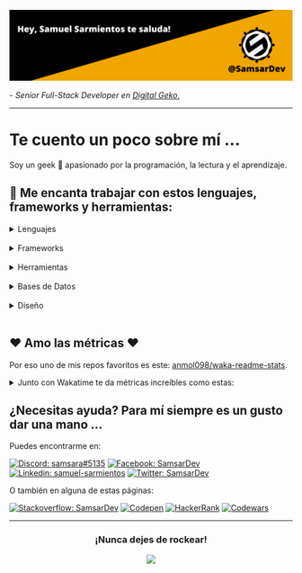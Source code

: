 [![Header](https://raw.githubusercontent.com/SamsarDev/SamsarDev/master/assets/SD_Banner.png "Header")](https://github.com/SamsarDev)
<p>- <em>Senior Full-Stack Developer en <a href="https://www.digitalgeko.com/">Digital Geko.</a></em></p>
<hr />

# Te cuento un poco sobre mí ...
Soy un geek :space_invader: apasionado por la programación, la lectura y el aprendizaje.
<br />

## :briefcase: Me encanta trabajar con estos lenguajes, frameworks y herramientas:


<details>
    <summary>Lenguajes</summary>   
 <br/>
    
[![Javascript](https://img.shields.io/badge/JavaScript-323330?style=for-the-badge&logo=javascript&logoColor=F7DF1E)](https://developer.mozilla.org/es/docs/Web/JavaScript)
[![Typescript](https://img.shields.io/badge/TypeScript-007ACC?style=for-the-badge&logo=typescript&logoColor=white)](https://www.typescriptlang.org/)
[![C#](https://img.shields.io/badge/C%23-239120?style=for-the-badge&logo=c-sharp&logoColor=white)](https://docs.microsoft.com/en-us/dotnet/csharp/)
[![Python](https://img.shields.io/badge/Python-FFD43B?style=for-the-badge&logo=python&logoColor=darkgreen)](https://www.python.org/)
   
</details>
<br />
<details>
    <summary>Frameworks</summary>    
 <br/>
    
[![Vue](https://img.shields.io/badge/Vue.js-35495E?style=for-the-badge&logo=vuedotjs&logoColor=4FC08D)](https://vuejs.org/)
[![React](https://img.shields.io/badge/React-20232A?style=for-the-badge&logo=react&logoColor=61DAFB)](https://es.reactjs.org/)
[![NodeJS](https://img.shields.io/badge/Node.js-339933?style=for-the-badge&logo=nodedotjs&logoColor=white)](https://nodejs.org/es/)
[![Ionic](https://img.shields.io/badge/Ionic-3880FF?style=for-the-badge&logo=ionic&logoColor=white)](https://ionicframework.com/)
[![.Net](https://img.shields.io/badge/.NET-512BD4?style=for-the-badge&logo=dotnet&logoColor=white)](https://docs.microsoft.com/en-us/dotnet/)
[![Django](https://img.shields.io/badge/Django-092E20?style=for-the-badge&logo=django&logoColor=green)](https://www.djangoproject.com/)
[![Sass](https://img.shields.io/badge/Sass-CC6699?style=for-the-badge&logo=sass&logoColor=white)](https://sass-lang.com/)
    
</details>
<br />
<details>
    <summary>Herramientas</summary>  
 <br/>  
    
[![Unity](https://img.shields.io/badge/Unity-100000?style=for-the-badge&logo=unity&logoColor=white)](https://unity.com/es)
[![VSCode](https://img.shields.io/badge/Visual_Studio_Code-0078D4?style=for-the-badge&logo=visual%20studio%20code&logoColor=white)](https://code.visualstudio.com/)
[![Vite](https://img.shields.io/badge/Vite-B73BFE?style=for-the-badge&logo=vite&logoColor=FFD62E)](https://vitejs.dev/)
[![Strapi](https://img.shields.io/badge/strapi-2e7eea?style=for-the-badge&logo=strapi&logoColor=white)](https://strapi.io/)
[![ChartJS](https://img.shields.io/badge/Chart.js-FF6384?style=for-the-badge&logo=chartdotjs&logoColor=white)](https://www.chartjs.org/)
[![ThreeJS](https://img.shields.io/badge/ThreeJs-black?style=for-the-badge&logo=three.js&logoColor=white)](https://threejs.org/)
[![Phaser](https://img.shields.io/badge/Phaser-yellow?style=for-the-badge&logo=starship&logoColor=white)](https://phaser.io/)
[![Storybook](https://img.shields.io/badge/storybook-FF4785?style=for-the-badge&logo=storybook&logoColor=white)](https://storybook.js.org/)
[![Jest](https://img.shields.io/badge/Jest-C21325?style=for-the-badge&logo=jest&logoColor=white)](https://jestjs.io/)
    
</details>
<br />
<details>
    <summary>Bases de Datos</summary>   
 <br/>  
    
[![SQL](https://img.shields.io/badge/Microsoft%20SQL%20Server-CC2927?style=for-the-badge&logo=microsoft%20sql%20server&logoColor=white)](https://docs.microsoft.com/en-us/sql/?view=sql-server-ver16)
[![MySql](https://img.shields.io/badge/MySQL-005C84?style=for-the-badge&logo=mysql&logoColor=white)](https://www.mysql.com/)
[![MongoDB](https://img.shields.io/badge/MongoDB-4EA94B?style=for-the-badge&logo=mongodb&logoColor=white)](https://www.mongodb.com/es)
    
</details>
<br />
<details>
    <summary>Diseño</summary>   
 <br/>  
    
[![Figma](https://img.shields.io/badge/Figma-F24E1E?style=for-the-badge&logo=figma&logoColor=white)](https://www.figma.com/)
[![Adobe XD](https://img.shields.io/badge/Adobe%20XD-470137?style=for-the-badge&logo=Adobe%20XD&logoColor=#FF61F6)](https://www.adobe.com/la/products/xd.html)
[![Krita](https://img.shields.io/badge/Krita-203759?style=for-the-badge&logo=krita&logoColor=EEF37B)](https://krita.org/es/)
[![Blender](https://img.shields.io/badge/blender-%23F5792A.svg?style=for-the-badge&logo=blender&logoColor=white)](https://www.blender.org/)
    
</details>
<br />

## :heart: Amo las métricas :heart:
Por eso uno de mis repos favoritos es este: [anmol098/waka-readme-stats](https://github.com/anmol098/waka-readme-stats).

<details>
    <summary>Junto con Wakatime te da métricas increíbles como estas:</summary> 
 <br/>  

<!--START_SECTION:waka-->
![Code Time](http://img.shields.io/badge/Code%20Time-1%2C598%20hrs%2027%20mins-blue)

![Lines of code](https://img.shields.io/badge/From%20Hello%20World%20I%27ve%20Written-126%20Thousand%20lines%20of%20code-blue)

**🐱 My GitHub Data** 

> 🏆 144 Contributions in the Year 2022
 > 
> 📦 44.0 kB Used in GitHub's Storage 
 > 
> 🚫 Not Opted to Hire
 > 
> 📜 19 Public Repositories 
 > 
> 🔑 5 Private Repositories  
 > 
**I'm an Early 🐤** 

```text
🌞 Morning    37 commits     ███████░░░░░░░░░░░░░░░░░░   30.83% 
🌆 Daytime    57 commits     ████████████░░░░░░░░░░░░░   47.5% 
🌃 Evening    16 commits     ███░░░░░░░░░░░░░░░░░░░░░░   13.33% 
🌙 Night      10 commits     ██░░░░░░░░░░░░░░░░░░░░░░░   8.33%

```
📅 **I'm Most Productive on Tuesday** 

```text
Monday       19 commits     ████░░░░░░░░░░░░░░░░░░░░░   15.83% 
Tuesday      38 commits     ████████░░░░░░░░░░░░░░░░░   31.67% 
Wednesday    19 commits     ████░░░░░░░░░░░░░░░░░░░░░   15.83% 
Thursday     17 commits     ███░░░░░░░░░░░░░░░░░░░░░░   14.17% 
Friday       15 commits     ███░░░░░░░░░░░░░░░░░░░░░░   12.5% 
Saturday     8 commits      █░░░░░░░░░░░░░░░░░░░░░░░░   6.67% 
Sunday       4 commits      ░░░░░░░░░░░░░░░░░░░░░░░░░   3.33%

```


📊 **This Week I Spent My Time On** 

```text
⌚︎ Time Zone: America/Guatemala

💬 Programming Languages: 
JavaScript               5 hrs 13 mins       █████████████████░░░░░░░░   69.66% 
Markdown                 1 hr 45 mins        █████░░░░░░░░░░░░░░░░░░░░   23.38% 
JSON                     20 mins             █░░░░░░░░░░░░░░░░░░░░░░░░   4.63% 
CSS                      4 mins              ░░░░░░░░░░░░░░░░░░░░░░░░░   1.11% 
HTML                     2 mins              ░░░░░░░░░░░░░░░░░░░░░░░░░   0.47%

🔥 Editors: 
VS Code                  7 hrs 30 mins       █████████████████████████   100.0%

🐱‍💻 Projects: 
03-counter-app-vite      5 hrs 32 mins       ██████████████████░░░░░░░   73.83% 
csfdl2                   1 hr 44 mins        █████░░░░░░░░░░░░░░░░░░░░   23.3% 
promerica-guatemala-banca10 mins             ░░░░░░░░░░░░░░░░░░░░░░░░░   2.33% 
Json-Request-Response    2 mins              ░░░░░░░░░░░░░░░░░░░░░░░░░   0.55%

💻 Operating System: 
Windows                  7 hrs 30 mins       █████████████████████████   100.0%

```

**I Mostly Code in JavaScript** 

```text
JavaScript               12 repos            ████████████████░░░░░░░░░   66.67% 
Vue                      2 repos             ██░░░░░░░░░░░░░░░░░░░░░░░   11.11% 
CSS                      2 repos             ██░░░░░░░░░░░░░░░░░░░░░░░   11.11% 
SCSS                     1 repo              █░░░░░░░░░░░░░░░░░░░░░░░░   5.56% 
Python                   1 repo              █░░░░░░░░░░░░░░░░░░░░░░░░   5.56%

```



 Last Updated on 13/12/2022 18:41:18 UTC
<!--END_SECTION:waka-->

</details>

## ¿Necesitas ayuda? Para mí siempre es un gusto dar una mano ...
Puedes encontrarme en:
<br />

[![Discord: samsara#5135](https://img.shields.io/badge/Discord-7289DA?style=for-the-badge&logo=discord&logoColor=white)](https://discord.gg/Hu5VAHns)
[![Facebook: SamsarDev](https://img.shields.io/badge/Facebook-1877F2?style=for-the-badge&logo=facebook&logoColor=white)](https://www.facebook.com/Samsar.Dev)
[![Linkedin: samuel-sarmientos](https://img.shields.io/badge/LinkedIn-0077B5?style=for-the-badge&logo=linkedin&logoColor=white)](https://www.linkedin.com/in/samuel-sarmientos)
[![Twitter: SamsarDev](https://img.shields.io/badge/Twitter-1DA1F2?style=for-the-badge&logo=twitter&logoColor=white)](https://twitter.com/SamsarDev)

O también en alguna de estas páginas:
<br />

[![Stackoverflow: SamsarDev](https://img.shields.io/badge/Stack_Overflow-FE7A16?style=for-the-badge&logo=stack-overflow&logoColor=white)](https://es.stackoverflow.com/users/188404/samsardev)
[![Codepen](https://img.shields.io/badge/Codepen-000000?style=for-the-badge&logo=codepen&logoColor=white)](https://codepen.io/samsar_dev)
[![HackerRank](https://img.shields.io/badge/-Hackerrank-2EC866?style=for-the-badge&logo=HackerRank&logoColor=white)](https://www.hackerrank.com/samsar_dev)
[![Codewars](https://img.shields.io/badge/Codewars-B1361E?style=for-the-badge&logo=Codewars&logoColor=white)](https://www.codewars.com/users/SamsarDev)
<hr />

<h3 align="center">¡Nunca dejes de rockear!</h3>
<p align="center">
<img src="https://media.giphy.com/media/ZEOAnq3ockGojO0E7n/giphy.gif" width="50">
</p>
